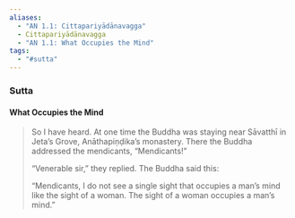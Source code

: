 ```yaml
---
aliases:
  - "AN 1.1: Cittapariyādānavagga"
  - Cittapariyādānavagga
  - "AN 1.1: What Occupies the Mind"
tags:
  - "#sutta"
---
```

### Sutta

#### What Occupies the Mind 

>So I have heard. At one time the Buddha was staying near Sāvatthī in Jeta’s Grove, Anāthapiṇḍika’s monastery. There the Buddha addressed the mendicants, “Mendicants!”
>
>“Venerable sir,” they replied. The Buddha said this:
>
>“Mendicants, I do not see a single sight that occupies a man’s mind like the sight of a woman. The sight of a woman occupies a man’s mind.”